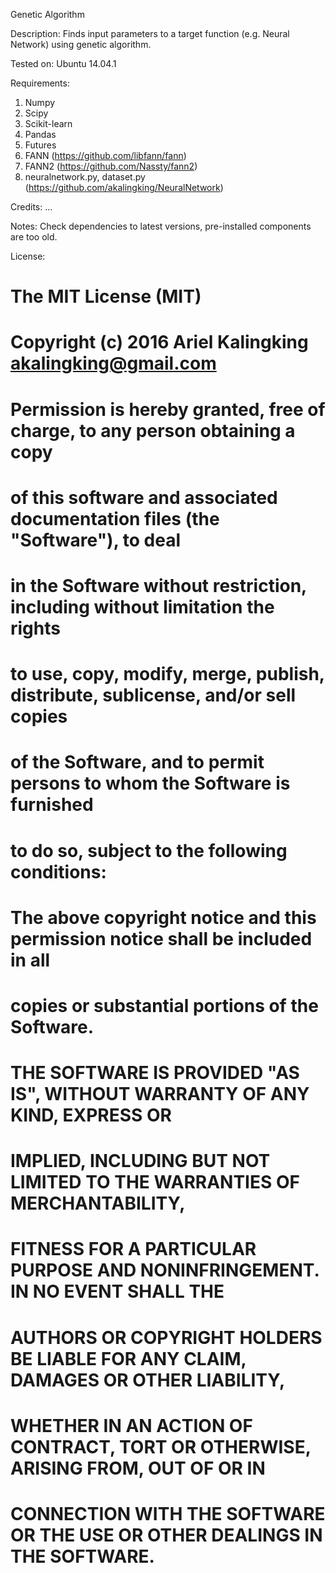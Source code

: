 Genetic Algorithm

Description:
Finds input parameters to a target function (e.g. Neural Network) using genetic algorithm.

Tested on:
Ubuntu 14.04.1

Requirements:
1. Numpy
2. Scipy
3. Scikit-learn
4. Pandas
5. Futures
6. FANN                         (https://github.com/libfann/fann)
7. FANN2                        (https://github.com/Nassty/fann2)
8. neuralnetwork.py, dataset.py (https://github.com/akalingking/NeuralNetwork)

Credits:
...

Notes:
Check dependencies to latest versions, pre-installed components are too old.

License:
# The MIT License (MIT)
# 
# Copyright (c) 2016 Ariel Kalingking <akalingking@gmail.com>
# 
# Permission is hereby granted, free of charge, to any person obtaining a copy 
# of this software and associated documentation files (the "Software"), to deal 
# in the Software without restriction, including without limitation the rights 
# to use, copy, modify, merge, publish, distribute, sublicense, and/or sell copies 
# of the Software, and to permit persons to whom the Software is furnished 
# to do so, subject to the following conditions:
# 
# The above copyright notice and this permission notice shall be included in all 
# copies or substantial portions of the Software.
# 
# THE SOFTWARE IS PROVIDED "AS IS", WITHOUT WARRANTY OF ANY KIND, EXPRESS OR 
# IMPLIED, INCLUDING BUT NOT LIMITED TO THE WARRANTIES OF MERCHANTABILITY, 
# FITNESS FOR A PARTICULAR PURPOSE AND NONINFRINGEMENT. IN NO EVENT SHALL THE 
# AUTHORS OR COPYRIGHT HOLDERS BE LIABLE FOR ANY CLAIM, DAMAGES OR OTHER LIABILITY, 
# WHETHER IN AN ACTION OF CONTRACT, TORT OR OTHERWISE, ARISING FROM, OUT OF OR IN 
# CONNECTION WITH THE SOFTWARE OR THE USE OR OTHER DEALINGS IN THE SOFTWARE.
